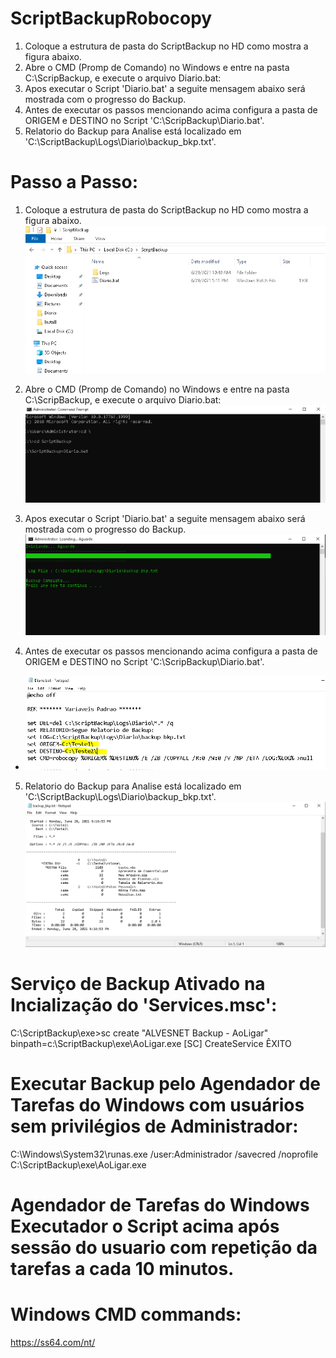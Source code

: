 # ScriptBackupRobocopy

1. Coloque a estrutura de pasta do ScriptBackup no HD como mostra a figura abaixo.
2. Abre o CMD (Promp de Comando) no Windows e entre na pasta C:\ScripBackup, e execute o arquivo Diario.bat:
3. Apos executar o Script 'Diario.bat' a seguite mensagem abaixo será mostrada com o progresso do Backup.
4. Antes de executar os passos mencionando acima configura a pasta de ORIGEM e DESTINO no Script 'C:\ScripBackup\Diario.bat'.
5. Relatorio do Backup para Analise está localizado em 'C:\ScriptBackup\Logs\Diario\backup_bkp.txt'.

# Passo a Passo:

1. Coloque a estrutura de pasta do ScriptBackup no HD como mostra a figura abaixo.
![Screenshot](Screenshot01.PNG)

2. Abre o CMD (Promp de Comando) no Windows e entre na pasta C:\ScripBackup, e execute o arquivo Diario.bat:
![Screenshot](Screenshot02.PNG)

3. Apos executar o Script 'Diario.bat' a seguite mensagem abaixo será mostrada com o progresso do Backup.
![Screenshot](Screenshot03.PNG)

4. Antes de executar os passos mencionando acima configura a pasta de ORIGEM e DESTINO no Script 'C:\ScripBackup\Diario.bat'.
- ![Screenshot](Screenshot04.PNG)

5. Relatorio do Backup para Analise está localizado em 'C:\ScriptBackup\Logs\Diario\backup_bkp.txt'.
![Screenshot](Screenshot05.PNG)

# Serviço de Backup Ativado na Incialização do 'Services.msc':

C:\ScriptBackup\exe>sc create "ALVESNET Backup - AoLigar" binpath=c:\ScriptBackup\exe\AoLigar.exe
[SC] CreateService ÊXITO

# Executar Backup pelo Agendador de Tarefas do Windows com usuários sem privilégios de Administrador:

C:\Windows\System32\runas.exe /user:Administrador /savecred /noprofile C:\ScriptBackup\exe\AoLigar.exe

# Agendador de Tarefas do Windows Executador o Script acima após sessão do usuario com repetição da tarefas a cada 10 minutos.

# Windows CMD commands:

https://ss64.com/nt/
